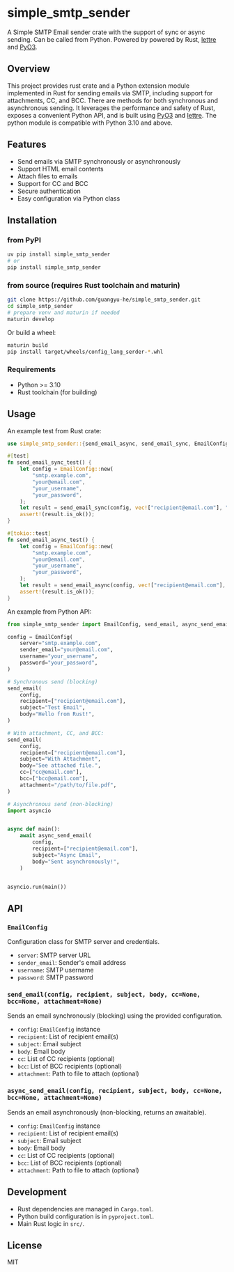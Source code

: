 # simple_smtp_sender

A Simple SMTP Email sender crate with the support of sync or async sending.
Can be called from Python. Powered by powered by Rust, [lettre](https://lettre.rs/)
and [PyO3](https://github.com/PyO3/pyo3).

## Overview

This project provides rust crate and a Python extension module implemented in Rust for sending emails via SMTP,
including support for
attachments, CC, and BCC. There are methods for both synchronous and asynchronous sending.
It leverages the performance and safety of Rust, exposes a convenient Python API, and is built
using [PyO3](https://github.com/PyO3/pyo3) and [lettre](https://lettre.rs/).
The python module is compatible with Python 3.10 and above.

## Features

- Send emails via SMTP synchronously or asynchronously
- Support HTML email contents
- Attach files to emails
- Support for CC and BCC
- Secure authentication
- Easy configuration via Python class

## Installation

### from PyPI

```bash
uv pip install simple_smtp_sender
# or
pip install simple_smtp_sender
```

### from source (requires Rust toolchain and maturin)

```bash
git clone https://github.com/guangyu-he/simple_smtp_sender.git
cd simple_smtp_sender
# prepare venv and maturin if needed
maturin develop
```

Or build a wheel:

```bash
maturin build
pip install target/wheels/config_lang_serder-*.whl
```

### Requirements

- Python >= 3.10
- Rust toolchain (for building)

## Usage

An example test from Rust crate:

```rust
use simple_smtp_sender::{send_email_async, send_email_sync, EmailConfig};

#[test]
fn send_email_sync_test() {
    let config = EmailConfig::new(
        "smtp.example.com",
        "your@email.com",
        "your_username",
        "your_password",
    );
    let result = send_email_sync(config, vec!["recipient@email.com"], "Test Email", "Hello from Rust!", None, None, None);
    assert!(result.is_ok());
}

#[tokio::test]
fn send_email_async_test() {
    let config = EmailConfig::new(
        "smtp.example.com",
        "your@email.com",
        "your_username",
        "your_password",
    );
    let result = send_email_async(config, vec!["recipient@email.com"], "Test Email", "Hello from Rust!", None, None, None).await;
    assert!(result.is_ok());
}

```

An example from Python API:

```python
from simple_smtp_sender import EmailConfig, send_email, async_send_email

config = EmailConfig(
    server="smtp.example.com",
    sender_email="your@email.com",
    username="your_username",
    password="your_password",
)

# Synchronous send (blocking)
send_email(
    config,
    recipient=["recipient@email.com"],
    subject="Test Email",
    body="Hello from Rust!",
)

# With attachment, CC, and BCC:
send_email(
    config,
    recipient=["recipient@email.com"],
    subject="With Attachment",
    body="See attached file.",
    cc=["cc@email.com"],
    bcc=["bcc@email.com"],
    attachment="/path/to/file.pdf",
)

# Asynchronous send (non-blocking)
import asyncio


async def main():
    await async_send_email(
        config,
        recipient=["recipient@email.com"],
        subject="Async Email",
        body="Sent asynchronously!",
    )


asyncio.run(main())

```

## API

### `EmailConfig`

Configuration class for SMTP server and credentials.

- `server`: SMTP server URL
- `sender_email`: Sender's email address
- `username`: SMTP username
- `password`: SMTP password

### `send_email(config, recipient, subject, body, cc=None, bcc=None, attachment=None)`

Sends an email synchronously (blocking) using the provided configuration.

- `config`: `EmailConfig` instance
- `recipient`: List of recipient email(s)
- `subject`: Email subject
- `body`: Email body
- `cc`: List of CC recipients (optional)
- `bcc`: List of BCC recipients (optional)
- `attachment`: Path to file to attach (optional)

### `async_send_email(config, recipient, subject, body, cc=None, bcc=None, attachment=None)`

Sends an email asynchronously (non-blocking, returns an awaitable).

- `config`: `EmailConfig` instance
- `recipient`: List of recipient email(s)
- `subject`: Email subject
- `body`: Email body
- `cc`: List of CC recipients (optional)
- `bcc`: List of BCC recipients (optional)
- `attachment`: Path to file to attach (optional)

## Development

- Rust dependencies are managed in `Cargo.toml`.
- Python build configuration is in `pyproject.toml`.
- Main Rust logic in `src/`.

## License

MIT
